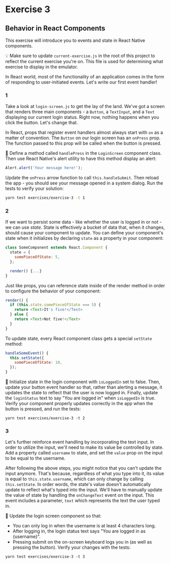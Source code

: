 # Exercise 3
## Behavior in React Components

This exercise will introduce you to events and state in React Native components.

💡 Make sure to update `current-exercise.js` in the root of this project to reflect the current exercise you're on. This file is used for determining what exercise to display in the emulator.

In React world, most of the functionality of an application comes in the form of responding to user-initiated events. Let's write our first event handler!

### 1
Take a look at `login-screen.js` to get the lay of the land. We've got a screen that renders three main components - a `Button`, a `TextInput`, and a `Text` displaying our current login status. Right now, nothing happens when you click the button. Let's change that.

In React, props that register event handlers almost always start with `on` as a matter of convention. The `Button` on our login screen has an `onPress` prop. The function passed to this prop will be called when the button is pressed.

🚀 Define a method called `handlePress` in the `LoginScreen` component class. Then use React Native's alert utility to have this method display an alert:
```js
Alert.alert('Your message here!');
```
Update the `onPress` arrow function to call `this.handleSubmit`. Then reload the app - you should see your message opened in a system dialog. Run the tests to verify your solution:
```bash
yarn test exercises/exercise-3 -t 1
```

### 2
If we want to persist some data - like whether the user is logged in or not - we can use *state*. State is effectively a bucket of data that, when it changes, should cause your component to update. You can define your component's state when it initializes by declaring `state` as a property in your component:
```js
class SomeComponent extends React.Component {
  state = {
    somePieceOfState: 5,
  };

  render() {...}
}
```

Just like props, you can reference state inside of the render method in order to configure the behavior of your component:

```js
render() {
  if (this.state.somePieceOfState === 5) {
    return <Text>It's five!</Text>
  } else {
    return <Text>Not five!</Text>
  }
}
```

To update state, every React component class gets a special `setState` method:
```js
handleSomeEvent() {
  this.setState({
    somePieceOfState: 10,
  });
}
```

🚀 Initialize state in the login component with `isLoggedIn` set to false. Then, update your button event handler so that, rather than alerting a message, it updates the state to reflect that the user is now logged in. Finally, update the `loginStatus` text to say "You are logged in" when `isLoggedIn` is true. Verify your component properly updates correctly in the app when the button is pressed, and run the tests:
```
yarn test exercises/exercise-3 -t 2
```

### 3
Let's further reinforce event handling by incorporating the text input. In order to utilize the input, we'll need to make its value be controlled by state. Add a property called `username` to state, and set the `value` prop on the input to be equal to the username.

After following the above steps, you might notice that you can't update the input anymore. That's because, regardless of what you type into it, its value is equal to `this.state.username`, which can only change by calling `this.setState`. In order words, the state's value doesn't automatically update to reflect what's typed into the input. We'll have to manually update the value of state by handling the `onChangeText` event on the input. This event includes a parameter, `text` which represents the text the user typed in.

🚀 Update the login screen component so that:
  * You can only log in when the username is at least 4 characters long.
  * After logging in, the login status text says "You are logged in as {username}".
  * Pressing submit on the on-screen keyboard logs you in (as well as pressing the button).
  Verify your changes with the tests:
  ```
  yarn test exercises/exercise-3 -t 3
  ```
